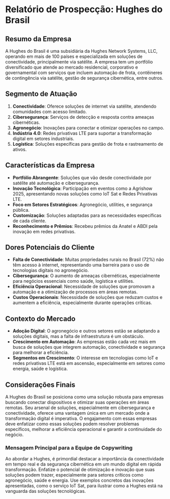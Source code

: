 # Relatório de Prospecção: Hughes do Brasil

## Resumo da Empresa
A Hughes do Brasil é uma subsidiária da Hughes Network Systems, LLC, operando em mais de 100 países e especializada em soluções de conectividade, principalmente via satélite. A empresa tem um portfólio diversificado que atende ao mercado residencial, corporativo e governamental com serviços que incluem automação de frota, contêineres de contingência via satélite, gestão de segurança cibernética, entre outros.

## Segmento de Atuação
1. **Conectividade**: Oferece soluções de internet via satélite, atendendo comunidades com acesso limitado.
2. **Cibersegurança**: Serviços de detecção e resposta contra ameaças cibernéticas.
3. **Agronegócio**: Inovações para conectar e otimizar operações no campo.
4. **Indústria 4.0**: Redes privativas LTE para suportar a transformação digital em setores industriais.
5. **Logística**: Soluções específicas para gestão de frota e rastreamento de ativos.

## Características da Empresa
- **Portfólio Abrangente**: Soluções que vão desde conectividade por satélite até automação e cibersegurança.
- **Inovação Tecnológica**: Participação em eventos como a Agrishow 2025, apresentando novas soluções como IoT Sat e Redes Privativas LTE.
- **Foco em Setores Estratégicos**: Agronegócio, utilities, e segurança pública.
- **Customização**: Soluções adaptadas para as necessidades específicas de cada cliente.
- **Reconhecimento e Prêmios**: Recebeu prêmios da Anatel e ABDI pela inovação em redes privativas.

## Dores Potenciais do Cliente
- **Falta de Conectividade**: Muitas propriedades rurais no Brasil (72%) não têm acesso à internet, representando uma barreira para o uso de tecnologias digitais no agronegócio.
- **Cibersegurança**: O aumento de ameaças cibernéticas, especialmente para negócios essenciais como saúde, logística e utilities.
- **Eficiência Operacional**: Necessidade de soluções que promovam a automação e a otimização de processos em áreas remotas.
- **Custos Operacionais**: Necessidade de soluções que reduzam custos e aumentem a eficiência, especialmente durante operações críticas.

## Contexto do Mercado
- **Adoção Digital**: O agronegócio e outros setores estão se adaptando a soluções digitais, mas a falta de infraestrutura é um obstáculo.
- **Crescimento em Automação**: As empresas estão cada vez mais em busca de soluções que integrem automação, conectividade e segurança para melhorar a eficiência.
- **Segmentos em Crescimento**: O interesse em tecnologias como IoT e redes privativas LTE está em ascensão, especialmente em setores como energia, saúde e logística.

## Considerações Finais
A Hughes do Brasil se posiciona como uma solução robusta para empresas buscando conectar dispositivos e otimizar suas operações em áreas remotas. Seu arsenal de soluções, especialmente em cibersegurança e conectividade, oferece uma vantagem única em um mercado onde a transformação digital é imperativa. O engajamento com essas empresas deve enfatizar como essas soluções podem resolver problemas específicos, melhorar a eficiência operacional e garantir a continuidade do negócio. 

### Mensagem Principal para a Equipe de Copywriting
Ao abordar a Hughes, é primordial destacar a importância da conectividade em tempo real e da segurança cibernética em um mundo digital em rápida transformação. Enfatize o potencial de otimização e inovação que suas soluções podem trazer, especialmente para setores críticos como agronegócio, saúde e energia. Use exemplos concretos das inovações apresentadas, como o serviço IoT Sat, para ilustrar como a Hughes está na vanguarda das soluções tecnológicas.